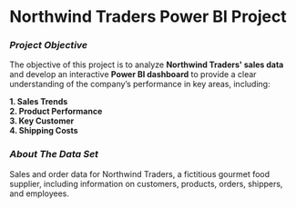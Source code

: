 # Northwind Traders Power BI Project
### *Project Objective* 

The objective of this project is to analyze **Northwind Traders' sales data** and develop an interactive **Power BI dashboard** to provide a clear understanding of the company’s performance in key areas, including:  

**1. Sales Trends**    
**2. Product Performance**      
**3. Key Customer**     
**4. Shipping Costs**   

### *About The Data Set*
Sales and order data for Northwind Traders, a fictitious gourmet food supplier, including information on customers, products, orders, shippers, and employees.

